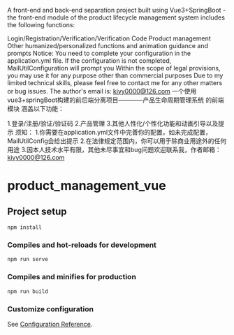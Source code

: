 A front-end and back-end separation project built using Vue3+SpringBoot - the front-end module of the product lifecycle management system includes the following functions:

Login/Registration/Verification/Verification Code
Product management
Other humanized/personalized functions and animation guidance and prompts Notice:
You need to complete your configuration in the application.yml file. If the configuration is not completed, MailUtilConfiguration will prompt you
Within the scope of legal provisions, you may use it for any purpose other than commercial purposes
Due to my limited technical skills, please feel free to contact me for any other matters or bug issues. The author's email is: kivy0000@126.com
一个使用vue3+springBoot构建的前后端分离项目————产品生命周期管理系统 的前端模块 涵盖以下功能：

1.登录/注册/验证/验证码 2.产品管理 3.其他人性化/个性化功能和动画引导以及提示 须知： 1.你需要在application.yml文件中完善你的配置，如未完成配置，MailUtilConfig会给出提示 2.在法律规定范围内，你可以用于除商业用途外的任何用途 3.因本人技术水平有限，其他未尽事宜和bug问题欢迎联系我，作者邮箱：kivy0000@126.com
# product_management_vue

## Project setup
```
npm install
```

### Compiles and hot-reloads for development
```
npm run serve
```

### Compiles and minifies for production
```
npm run build
```

### Customize configuration
See [Configuration Reference](https://cli.vuejs.org/config/).
